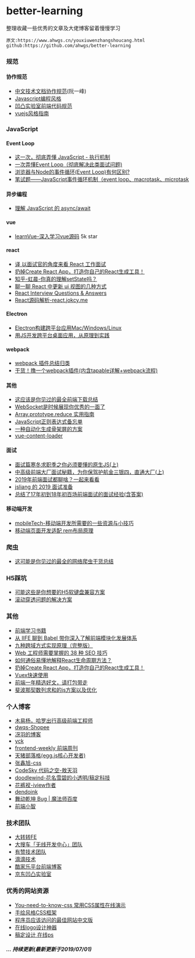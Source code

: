 # better-learning
整理收藏一些优秀的文章及大佬博客留着慢慢学习

    原文:https://www.ahwgs.cn/youxiuwenzhangshoucang.html
    github:https://github.com/ahwgs/better-learning

### 规范
#### 协作规范
- [中文技术文档协作规范](https://github.com/ruanyf/document-style-guide)(阮一峰)
- [Javascript编程风格](http://www.ruanyifeng.com/blog/2012/04/javascript_programming_style.html)
- [凹凸实验室前端代码规范](https://guide.aotu.io/docs/)
- [vuejs风格指南](https://cn.vuejs.org/v2/style-guide/)
### JavaScript
#### Event Loop
- [这一次，彻底弄懂 JavaScript - 执行机制](https://juejin.im/post/59e85eebf265da430d571f89)
- [一次弄懂Event Loop（彻底解决此类面试问题)](https://juejin.im/post/5c3d8956e51d4511dc72c200)
- [浏览器与Node的事件循环(Event Loop)有何区别?](https://juejin.im/post/5c337ae06fb9a049bc4cd218)
- [笔试题——JavaScript事件循环机制（event loop、macrotask、microtask](https://juejin.im/post/5bac87b6f265da0a906f78d8)

#### 异步编程
- [理解 JavaScript 的 async/await](https://segmentfault.com/a/1190000007535316)

#### vue
- [learnVue-深入学习vue源码](https://github.com/answershuto/learnVue) 5k star

#### react
- [译 以面试官的角度来看 React 工作面试](https://juejin.im/post/5bca74cfe51d450e9163351b)
- [扔掉Create React App，打造你自己的React生成工具！](https://mp.weixin.qq.com/s/76007EbaArO8tp2Lzb6dVA)
- [知乎-虹晨-你真的理解setState吗？](https://zhuanlan.zhihu.com/p/39512941)
- [聊一聊 React 中更新 ui 视图的几种方式](https://zhuanlan.zhihu.com/p/46140569)
- [React Interview Questions & Answers](https://github.com/ahwgs/reactjs-interview-questions)
- [React源码解析-react.jokcy.me](https://react.jokcy.me/)

#### Electron
- [Electron构建跨平台应用Mac/Windows/Linux](https://juejin.im/post/5c46ab47e51d45522b4f55b1)
- [用JS开发跨平台桌面应用，从原理到实践](https://juejin.im/post/5cfd2ec7e51d45554877a59f)

#### webpack
- [webpack 插件总结归类](https://juejin.im/post/5bd2d2315188252734475575)
- [干货！撸一个webpack插件(内含tapable详解+webpack流程)](https://juejin.im/post/5beb8875e51d455e5c4dd83f)

#### 其他
- [这应该是你见过的最全前端下载总结](https://juejin.im/post/5c3c4b3551882524a5420119)
- [WebSocket是时候展现你优秀的一面了](https://juejin.im/post/5bc7f6b96fb9a05d3447eef8)
- [Array.prototype.reduce 实用指南](https://juejin.im/post/5bab8a9c6fb9a05d0e2e6bf0)
- [JavaScript正则表达式备忘单](https://juejin.im/post/5c7496fdf265da2dda6957d2?utm_source=gold_browser_extension#comment)
- [一种自动化生成骨架屏的方案](https://github.com/Jocs/jocs.github.io/issues/22)
- [vue-content-loader](https://github.com/egoist/vue-content-loader)

#### 面试
- [面试篇寒冬求职季之你必须要懂的原生JS(上)](https://juejin.im/post/5cab0c45f265da2513734390)
- [中高级前端大厂面试秘籍，为你保驾护航金三银四，直通大厂(上)](https://juejin.im/post/5c64d15d6fb9a049d37f9c20)
- [2019年前端面试都聊啥？一起来看看](https://juejin.im/post/5bf5610be51d452a1353b08d)
- [jsliang 的 2019 面试准备](https://juejin.im/post/5c8e4cd3f265da67c87454a0)
- [总结了17年初到18年初百场前端面试的面试经验(含答案)](https://juejin.im/post/5b44a485e51d4519945fb6b7)

#### 移动端开发
- [mobileTech-移动端开发所需要的一些资源与小技巧](https://github.com/jtyjty99999/mobileTech)
- [移动端页面开发适配 rem布局原理](https://segmentfault.com/a/1190000007526917)

### 爬虫
- [这可能是你见过的最全的网络爬虫干货总结](https://juejin.im/post/5bce8201518825773605597d)

### H5踩坑
- [可能这些是你想要的H5软键盘兼容方案](https://segmentfault.com/a/1190000018959389#articleHeader12)
- [滚动穿透问题的解决方案](https://juejin.im/post/5c2dc9cce51d45690a254b79)
### 其他
- [前端学习书籍](https://github.com/threerocks/studyFiles/tree/master/js)
- [从 IIFE 聊到 Babel 带你深入了解前端模块化发展体系](https://mp.weixin.qq.com/s?__biz=MzIyNTU1NjQ3MQ==&mid=2247483698&idx=1&sn=05dffe94a50c058c123408530fd80e50&chksm=e87ca3aadf0b2abcc7dadf59c237ccf1f35138a0f80b19ce91b15768f9bb96258dc2e661aae7&mpshare=1&scene=1&srcid=05158eVLfaRLuXOMAfs3TKtx&key=e915f6782fe7b316e85381796db7d8130e045de195be2d1706b2b1321b299cb532d9ce56ee4301ddd43e7699182a8ed0f8cc11d837f39e9ec5b5fad37f3fd571814936728ce4332873573a1115bfe64f&ascene=1&uin=MTMyNjQ5OTU2NA%3D%3D&devicetype=Windows+10&version=62060739&lang=zh_CN&pass_ticket=9ZQBVzo%2BOYlRPl750FCt6Md%2FsQcvz2vUIGbn8MvR46rbical%2ByAxGNOICvLd5rFi)
- [九种跨域方式实现原理（完整版）](https://mp.weixin.qq.com/s?__biz=Mzg5ODA5NTM1Mw==&mid=2247483798&idx=1&sn=6ff8502e81f0c88adb3d5c5de8cc91f9&chksm=c0668000f7110916f84e195edacacb276ff714fdfb75cc35c6dbf1a62d9531ff0913b8cae722&mpshare=1&scene=1&srcid=0515RdAZ9iibE9UWEuLyxayy&key=5af5195f105422aab90370e50e460fea70959bf7ec175e8c55f0874a88b38a8237c01d84f2721cf0fc5ca8134ab85f9383ffe99fb7102c98663fe672fee64430ac00bcbcb7924191facd73f5c919634d&ascene=1&uin=MTMyNjQ5OTU2NA%3D%3D&devicetype=Windows+10&version=62060739&lang=zh_CN&pass_ticket=9ZQBVzo%2BOYlRPl750FCt6Md%2FsQcvz2vUIGbn8MvR46rbical%2ByAxGNOICvLd5rFi)
- [Web 工程师需要掌握的 38 种 SEO 技巧](https://mp.weixin.qq.com/s?__biz=MzUxMzcxMzE5Ng==&mid=2247490482&idx=2&sn=688aef06f7a8d6ce0a7b79ff5d6914a5&chksm=f951aef1ce2627e74673ee49591866c123a3b35da87323ac31a21ff04ca0ee9bf15dca601329&mpshare=1&scene=1&srcid=05158zruy5BCEIrX1aSzlGw6&key=5af5195f105422aa8f00ac2a500933ae3d33fa938c9d11491c56522759933c542773f882566b05fe8f968f48685fd307f7e3821e78180b67bd6cc03873d81fa1428ee9c60d3622ee69300c25cff3516d&ascene=1&uin=MTMyNjQ5OTU2NA%3D%3D&devicetype=Windows+10&version=62060739&lang=zh_CN&pass_ticket=9ZQBVzo%2BOYlRPl750FCt6Md%2FsQcvz2vUIGbn8MvR46rbical%2ByAxGNOICvLd5rFi)
- [如何通俗易懂地解释React生命周期方法？](https://mp.weixin.qq.com/s?__biz=MzUxMzcxMzE5Ng==&mid=2247490405&idx=1&sn=7c017a93752b7b89873261fa2862833d&chksm=f951ae26ce2627302b724932a2725710a408f168203f7fb7b3db029c5bd81610667c3929c5ba&mpshare=1&scene=1&srcid=0515FjY6VVJ23ArTJovi2RvV&key=5af5195f105422aac9840e7fef5542f9fbd7e8e440ecabc00afec58695b1073bff5b60d0baeebcd75d0ed1a6cf5494e602e9bf8b72c9d027dc05d8c2e564c9c6d8345d1eb011f5fc1ac33ced92d4ba4a&ascene=1&uin=MTMyNjQ5OTU2NA%3D%3D&devicetype=Windows+10&version=62060739&lang=zh_CN&pass_ticket=9ZQBVzo%2BOYlRPl750FCt6Md%2FsQcvz2vUIGbn8MvR46rbical%2ByAxGNOICvLd5rFi)
- [扔掉Create React App，打造你自己的React生成工具！](https://mp.weixin.qq.com/s?__biz=MzUxMzcxMzE5Ng==&mid=2247490327&idx=1&sn=6a5ca6600e0212bab88125f16d545585&chksm=f951ae54ce262742826d87a78e152faabcfd7acbfe2e14c2433bf3038048d7919196b24dec80&mpshare=1&scene=1&srcid=0515W4QiCxUpmJIEbWva0TaY&key=5af5195f105422aaac34a017898055a381199b21cf88e5d498cd8e4da799e07004df94e9143d940c19f87b254561d3f3c01afa1f1f8dd0c84ec0ef62ae4d437936be314de19f1670c8a6fffc095f3a6d&ascene=1&uin=MTMyNjQ5OTU2NA%3D%3D&devicetype=Windows+10&version=62060739&lang=zh_CN&pass_ticket=9ZQBVzo%2BOYlRPl750FCt6Md%2FsQcvz2vUIGbn8MvR46rbical%2ByAxGNOICvLd5rFi)
- [Vuex快速使用](https://mp.weixin.qq.com/s?__biz=MzU4MTQ2NDQyOQ==&mid=2247483794&idx=1&sn=a9628f3453beed0781aae30ea6255b94&chksm=fd467990ca31f0861a4a03866e5f7bfd827b3e844880964ce5c29c556a4e7b635b3dcbe27cc4&mpshare=1&scene=1&srcid=0515sT9CWEcfQ3OU5Mti2Lzx&key=f85e7af70d127b0bf7df51e39bb41ecd1a5146ca92c15bfcfdea02462a0ac7bcde2396a82681c8dc0f2964f13076e0c21af364a9eb1ed4de44a0b2bdb3eb0f051037fd724f8aa0fc08c14e5d78b7c6b2&ascene=1&uin=MTMyNjQ5OTU2NA%3D%3D&devicetype=Windows+10&version=62060739&lang=zh_CN&pass_ticket=9ZQBVzo%2BOYlRPl750FCt6Md%2FsQcvz2vUIGbn8MvR46rbical%2ByAxGNOICvLd5rFi)
- [前端一年精选好文，请打包带走](https://mp.weixin.qq.com/s?__biz=MzUxMzcxMzE5Ng==&mid=2247490208&idx=1&sn=a0c08a9912e16d5e0b12be0c4e83822d&chksm=f951afe3ce2626f52535e32922708a003eb9d572978ea4ce5479ee43385750696cf3c3138f26&mpshare=1&scene=1&srcid=0515aeaqVQbSwPmKibq2XIEt&key=e915f6782fe7b316a9034e62c310296e90b7df8dfd64a9bff5a1557cf57dd95e537e90fa13778d1f280093e249eef7ff4b3eeb523c9d86475ff23b8ff615ecc97ba3735a422b7b3dd568eb6ab0cbdbd7&ascene=1&uin=MTMyNjQ5OTU2NA%3D%3D&devicetype=Windows+10&version=62060739&lang=zh_CN&pass_ticket=9ZQBVzo%2BOYlRPl750FCt6Md%2FsQcvz2vUIGbn8MvR46rbical%2ByAxGNOICvLd5rFi)
- [斐波那契数列求和的js方案以及优化](https://segmentfault.com/a/1190000007115162)

### 个人博客
- [木易杨，哈罗出行高级前端工程师](https://github.com/yygmind/blog/)
- [dwqs-Shopee](https://github.com/dwqs/blog)
- [冴羽的博客](https://github.com/mqyqingfeng/Blog)
- [yck](https://github.com/KieSun)
- [frontend-weekly 前端周刊](https://frontend-weekly.com/)
- [天猪部落格(egg.js核心开发者)](https://github.com/atian25/blog/issues)
- [张鑫旭-css](https://www.zhangxinxu.com/)
- [CodeSky 代码之空-敖天羽](https://www.codesky.me/)
- [doodlewind-花名雪碧的小透明/稿定科技](https://juejin.im/user/57d732a7816dfa00545434b2)
- [花裤衩-iview作者](https://juejin.im/user/5648a5ca60b259caebaf7562)
- [dendoink](https://juejin.im/user/585a2f52128fe10069ba1b95)
- [舞动乾坤 Bug | 魔法师百度](https://juejin.im/user/57e737f6c4c971005f6bcd8d)
- [前端小智](https://github.com/qq449245884/xiaozhi)
### 技术团队
- [大转转FE](http://zzfed.com/#/list)
- [大搜车「无线开发中心」团队](https://blog.souche.com/)
- [有赞技术团队](https://tech.youzan.com/)
- [滴滴技术](https://juejin.im/user/5c874e07e51d4548b40ac7e1)
- [酷家乐平台前端博客](https://webfe.kujiale.com/)
- [京东凹凸实验室](https://aotu.io/index.html)

### 优秀的网站资源
- [You-need-to-know-css 常用CSS属性在线演示](https://lhammer.cn/You-need-to-know-css/#/)
- [手绘风格CSS框架](https://www.getpapercss.com/)
- [程序员应该访问的最佳网站中文版](https://github.com/tuteng/Best-websites-a-programmer-should-visit-zh/blob/master/README.md)
- [在线logo设计神器](https://www.logosc.cn/)
- [稿定设计 在线ps](https://ps.gaoding.com/#/)
##### ... 持续更新(最新更新于2019/07/01)

